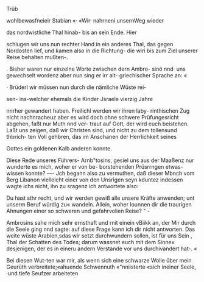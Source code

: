 Trüb

wohlbewasfneieir Stabian «· «Wir· nahrneni unsernWeg wieder

das nordwistliche Thal hinab- bis an sein Ende. Hier

schlugen wir uns nun rechter Hand in ein anderes Thal,
das gegen Nordosten lief, und kamen also in die Richtung-
die wiri bis zum Ziel unserer Reise behalten mußten-.

. Bisher waren nur einzelne Worte zwischen dern Ambro-
sinö nnd· uns gewechselt wordenz aber nun sing er irr alt-
griechischer Sprache an: «

· Brüderl wir müssen nun durch die nämliche Wüste rei-

sen- ins-welcher ehemals die Kinder Jsraele vierzig Jahre

nnrher gewandert haben. Freilichl werden wir ihren laby-
rinthischen Zug nicht nachnracheuz aber es wird doch ohne
schwere Prüfungesricht abgehen, faßt nur Muth nnd ver-
traut auf Gott, der wird euch beistehen. Laßt uns zeigen,
daß wir Christen sind, und nicht zu dem tollensund thbrich-
ten Voll gehbren, das im Anschanen der Herrlichkeit seines

Gottes ein goldenen Kalb anderen konnte.

Diese Rede unseres Führers- Arnb"tosins, gesiel uns
aus der Maaßenz nur wunderte es mich, woher er von be-
borstehenden Prüsrrngen etwas-wissen konnte? —- Jch begann
also zu vermuthen, daß dieser Mbnch vom Berg Libanon
vielleicht einer von den Unsrigen seyn kduntez indessen wagte
ichs nicht, ihn zu sragenz ich antwortete also:

Du hast sthr recht, und wir werden gewiß alle unsere
Kräfte anwenden; unt unserm Beruf würdig zu« wandeln.
Allein, woher lounnen dir die traurigen Ahnungen einer so
schweren und gefahrvolien Reise? " -

Ambrosins sahe mich sehr ernsthaft und rnit einein
vBiikk an, der Mir durch die Seele ging nnd sagte: auf
diese Frage kann ich dir nicht antworten. Das weite wüste
Arabien,sdas wir setzt durchwundern sollen, ist für uns Sein ,
Thal der Schatten des Todes; darum wassnet euch mit
dem Sinne« desjenigen, der es in eineru andern Verstande
vor uns durchivandert hat-. «

Bei diesen Wut-ten war mir, als wenn sich eine schwarze
Wolle über mein Geurüth verbreitete;«ahuende Schwennuth
«"nniisterte·«sich ineiner Seele, ·und tiefe Seufzer arbeiteten

